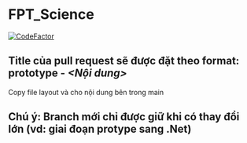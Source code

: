 # FPT_Science

[![CodeFactor](https://www.codefactor.io/repository/github/thang1160/fpt_science/badge/main)](https://www.codefactor.io/repository/github/thang1160/fpt_science/overview/main)

## Title của pull request sẽ được đặt theo format: <B>prototype</B> - <I><Nội dung></I>

Copy file layout và cho nội dung bên trong main

## Chú ý: Branch mới chỉ được giữ khi có thay đổi lớn (vd: giai đoạn protype sang .Net)
